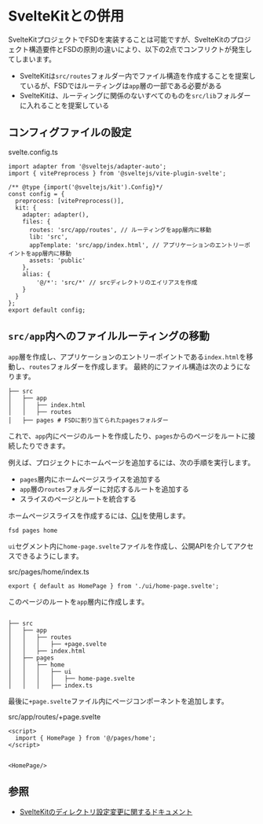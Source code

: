 # SvelteKitとの併用

SvelteKitプロジェクトでFSDを実装することは可能ですが、SvelteKitのプロジェクト構造要件とFSDの原則の違いにより、以下の2点でコンフリクトが発生してしまいます。

* SvelteKitは`src/routes`フォルダー内でファイル構造を作成することを提案しているが、FSDではルーティングは`app`層の一部である必要がある
* SvelteKitは、ルーティングに関係のないすべてのものを`src/lib`フォルダーに入れることを提案している

## コンフィグファイルの設定[​](#コンフィグファイルの設定 "この見出しへの直接リンク")

svelte.config.ts

```
import adapter from '@sveltejs/adapter-auto';
import { vitePreprocess } from '@sveltejs/vite-plugin-svelte';

/** @type {import('@sveltejs/kit').Config}*/
const config = {
  preprocess: [vitePreprocess()],
  kit: {
    adapter: adapter(),
    files: {
      routes: 'src/app/routes', // ルーティングをapp層内に移動
      lib: 'src',
      appTemplate: 'src/app/index.html', // アプリケーションのエントリーポイントをapp層内に移動
      assets: 'public'
    },
    alias: {
        '@/*': 'src/*' // srcディレクトリのエイリアスを作成
    }
  }
};
export default config;
```

## `src/app`内へのファイルルーティングの移動[​](#srcapp内へのファイルルーティングの移動 "この見出しへの直接リンク")

`app`層を作成し、アプリケーションのエントリーポイントである`index.html`を移動し、`routes`フォルダーを作成します。 最終的にファイル構造は次のようになります。

```
├── src
│   ├── app
│   │   ├── index.html
│   │   ├── routes
│   ├── pages # FSDに割り当てられたpagesフォルダー
```

これで、`app`内にページのルートを作成したり、`pages`からのページをルートに接続したりできます。

例えば、プロジェクトにホームページを追加するには、次の手順を実行します。

* `pages`層内にホームページスライスを追加する
* `app`層の`routes`フォルダーに対応するルートを追加する
* スライスのページとルートを統合する

ホームページスライスを作成するには、[CLI](https://github.com/feature-sliced/cli)を使用します。

```
fsd pages home
```

`ui`セグメント内に`home-page.svelte`ファイルを作成し、公開APIを介してアクセスできるようにします。　

src/pages/home/index.ts

```
export { default as HomePage } from './ui/home-page.svelte';
```

このページのルートを`app`層内に作成します。

```

├── src
│   ├── app
│   │   ├── routes
│   │   │   ├── +page.svelte
│   │   ├── index.html
│   ├── pages
│   │   ├── home
│   │   │   ├── ui
│   │   │   │   ├── home-page.svelte
│   │   │   ├── index.ts
```

最後に`+page.svelte`ファイル内にページコンポーネントを追加します。

src/app/routes/+page.svelte

```
<script>
  import { HomePage } from '@/pages/home';
</script>


<HomePage/>
```

## 参照[​](#参照 "この見出しへの直接リンク")

* [SvelteKitのディレクトリ設定変更に関するドキュメント](https://kit.svelte.dev/docs/configuration#files)
